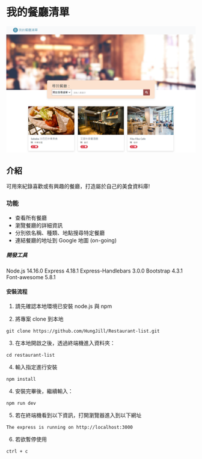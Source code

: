 # 我的餐廳清單

<p><img src="https://github.com/HungJill/Restaurant-list/blob/master/public/screenshot.PNG" alt="Screenshot" /></p>

## 介紹

可用來紀錄喜歡或有興趣的餐廳，打造屬於自己的美食資料庫!

### 功能

- 查看所有餐廳
- 瀏覽餐廳的詳細資訊
- 分別依名稱、種類、地點搜尋特定餐廳
- 連結餐廳的地址到 Google 地圖 (on-going)

##### 開發工具

Node.js  14.16.0
Express 4.18.1
Express-Handlebars 3.0.0
Bootstrap 4.3.1
Font-awesome 5.8.1

#### 安裝流程

1. 請先確認本地環境已安裝 node.js 與 npm

2. 將專案 clone 到本地

<pre><code>git clone https://github.com/HungJill/Restaurant-list.git</code></pre>

3. 在本地開啟之後，透過終端機進入資料夾：

<pre><code>cd restaurant-list</code></pre>

4. 輸入指定進行安裝 
<pre><code>npm install</code></pre>

4. 安裝完畢後，繼續輸入：

<pre><code>npm run dev</code></pre>
   
5. 若在終端機看到以下資訊，打開瀏覽器進入到以下網址

<pre><code>The express is running on http://localhost:3000
</code></pre>

6. 若欲暫停使用

<pre><code>ctrl + c</code></pre>


